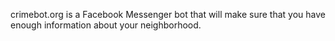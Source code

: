 crimebot.org is a Facebook Messenger bot that will make sure that you have enough information about your neighborhood.
